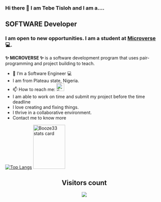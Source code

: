 ### Hi there 👋 I am Tebe Tisloh and I am a....

## SOFTWARE Developer 

### I am open to new opportunities. I am a student at [Microverse](https://www.microverse.org) 💻.

**✨ MICROVERSE ✨** is a software development program that uses pair-programming and project building to teach.

- 🔭 I’m a Software Engineer  💻
- I am from Plateau state, Nigeria.
- 📫 How to reach me: <a href="mailto:ttisloh@gmail.com.com" target="_blank"><img src="https://icons.iconarchive.com/icons/wwalczyszyn/android-style-honeycomb/64/GMail-icon.png" width="25" alt="Email"></a>
- I am able to work on time and submit my project before the time deadline
-  I love creating and fixing things.
-  I thrive in a collaborative environment.
-  Contact me to know more

[![Top Langs](https://github-readme-stats.vercel.app/api/top-langs/?username=Booze33&layout=compact&langs_count=8)](https://github.com/Booze33/github-readme-stats)
<a><img  width="45%" height="141px" src="https://github-readme-stats.vercel.app/api?username=Booze33&show_icons=true&theme=gruvbox&title_color=eff6a3&text_color=c3ce9c&bg_color=125965&hide_border=true" alt="Booze33 stats card" /></a>

<p align="center"> 
  <h2 align="center">Visitors count</h2>
</p>
<p align = "center">
  <img src="https://profile-counter.glitch.me/Booze33/count.svg" />
</p>
